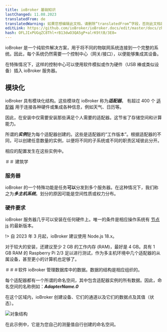 ```yaml
---
title: ioBroker 基础知识
lastChanged: 11.08.2023
translatedFrom: de
translatedWarning: 如果您想编辑此文档，请删除“translatedFrom”字段，否则此文档将再次自动翻译
editLink: https://github.com/ioBroker/ioBroker.docs/edit/master/docs/zh-cn/basics/README.md
hash: OFLJIxPUGqZC8Thl+rB13dwO3QA5gP+alrK9ttB/3E8=
---
```

ioBroker 是一个纯软件解决方案，用于将不同的物联网系统连接到一个完整的系统。因此，每个系统仍然需要一个控制中心（网关/接口），以便能够集成其设备。

在特殊情况下，这样的控制中心可以使用软件模拟或作为硬件（USB 棒或类似设备）插入 ioBroker 服务器。

## 模块化
ioBroker 具有模块化结构。这些模块在 ioBroker 称为***适配器***。
有超过 400 个 [适配器](http://download.iobroker.net/list.html) 用于连接各种硬件或集成各种信息，例如天气、日历等。

因此，在安装中仅需要安装那些满足个人需要的适配器。这节省了存储空间和计算能力。

所谓的***实例***是为每个适配器创建的。这些是适配器的“工作版本”。根据适配器的不同，可以创建任意数量的实例，以便将不同的子系统或不同的职责区域彼此分开。

相应的配置发生在这些实例中。

＃＃ 建筑学
### 服务器
ioBroker 的一个特殊功能是任务**可以**分发到多个服务器。在这种情况下，我们称之为***多主机系统***。划分的原因可能是空间性质或权力分布。

### 硬件要求
ioBroker 服务器几乎可以安装在任何硬件上。唯一的条件是相应操作系统有 [节点js](https://nodejs.org/en/download/) 的最新版本。

!> 自 2023 年 3 月起，ioBroker 建议使用 Node.js 18.x。

对于较大的安装，还建议至少 2 GB 的工作内存 (RAM)，最好是 4 GB。具有 1 GB RAM 的 Raspberry Pi 2/3 足以进行测试，作为多主机环境中几个适配器的从属设备，甚至更小的计算机也足够了。

＃＃＃软件
ioBroker 管理数据库中的数据。数据的结构是相应组织的。

每个适配器都有一个所谓的命名空间，其中包含适配器实例的所有数据。因此，命名空间的名称例如：***AdapterName.0***

在这个区域内，ioBroker 创建设备、它们的通道以及它们的数据点及其值（状态）。

![对象结构](../../de/admin/media/ADMIN_Objekte_status_tree.png)

在此示例中，它是为您自己的测量值自行创建的命名空间。

[Adapter]: http://download.iobroker.net/list.html

[nodejs]: https://nodejs.org
